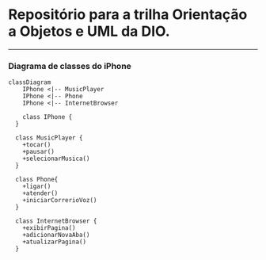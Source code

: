 # Repositório para a trilha **Orientação a Objetos e UML** da DIO.
<hr />

### Diagrama de classes do iPhone

```mermaid
classDiagram
	IPhone <|-- MusicPlayer
	IPhone <|-- Phone
	IPhone <|-- InternetBrowser

	class IPhone {
  }
  
  class MusicPlayer {
    +tocar()
    +pausar()
    +selecionarMusica()
  }
  
  class Phone{
    +ligar()
    +atender()
    +iniciarCorrerioVoz()
  }
  
  class InternetBrowser {
    +exibirPagina()
    +adicionarNovaAba()
    +atualizarPagina()
  }
```
